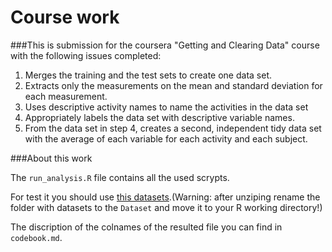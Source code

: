 # Course work

###This is submission for the coursera "Getting and Clearing Data" course with the following issues completed:
1. Merges the training and the test sets to create one data set.
2. Extracts only the measurements on the mean and standard deviation for each measurement. 
3. Uses descriptive activity names to name the activities in the data set
4. Appropriately labels the data set with descriptive variable names. 
5. From the data set in step 4, creates a second, independent tidy data set with the average of each variable for each activity and each subject.

###About this work

The `run_analysis.R` file contains all the used scrypts.

For test it you should use [this datasets](https://d396qusza40orc.cloudfront.net/getdata%2Fprojectfiles%2FUCI%20HAR%20Dataset.zip).(Warning: after unziping rename the folder with datasets to the `Dataset` and move it to your R working directory!)

The discription of the colnames of the resulted file you can find in `codebook.md`.